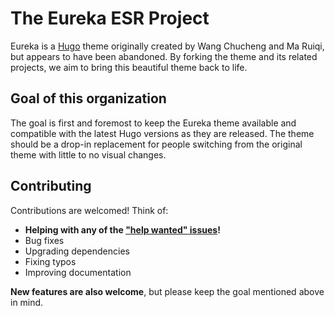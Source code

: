 # The Eureka ESR Project

Eureka is a [Hugo](https://gohugo.io/) theme originally created by Wang Chucheng and Ma Ruiqi, but appears to have been abandoned. By forking the theme and its related projects, we aim to bring this beautiful theme back to life.

## Goal of this organization

The goal is first and foremost to keep the Eureka theme available and compatible with the latest Hugo versions as they are released. The theme should be a drop-in replacement for people switching from the original theme with little to no visual changes.

## Contributing

Contributions are welcomed! Think of:

* **Helping with any of the ["help wanted" issues](https://github.com/search?o=desc&q=org%3Ahugo-eureka-esr+label%3A%22help+wanted%22&s=created&type=issues)!** 
* Bug fixes
* Upgrading dependencies
* Fixing typos
* Improving documentation

**New features are also welcome**, but please keep the goal mentioned above in mind.
